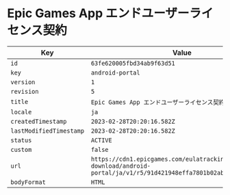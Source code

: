 # Epic Games App エンドユーザーライセンス契約

| Key | Value |
| --- | ----- |
| `id` | `63fe620005fbd34ab9f63d51` |
| `key` | `android-portal` |
| `version` | `1` |
| `revision` | `5` |
| `title` | `Epic Games App エンドユーザーライセンス契約` |
| `locale` | `ja` |
| `createdTimestamp` | `2023-02-28T20:20:16.582Z` |
| `lastModifiedTimestamp` | `2023-02-28T20:20:16.582Z` |
| `status` | `ACTIVE` |
| `custom` | `false` |
| `url` | `https://cdn1.epicgames.com/eulatracking-download/android-portal/ja/v1/r5/91d421948effa7801b02abedfd19b1c9.pdf` |
| `bodyFormat` | `HTML` |
